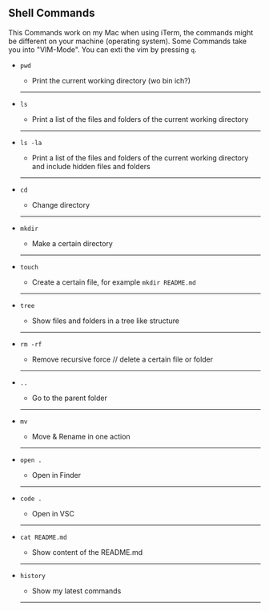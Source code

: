 ## Shell Commands

This Commands work on my Mac when using iTerm, the commands might be different on your machine (operating system).
Some Commands take you into "VIM-Mode". You can exti the vim by pressing `q`.

- `pwd`

  - Print the current working directory (wo bin ich?)

  ***

- `ls`

  - Print a list of the files and folders of the current working directory

  ***

- `ls -la`

  - Print a list of the files and folders of the current working directory and include hidden files and folders

  ***

- `cd`

  - Change directory

  ***

- `mkdir`

  - Make a certain directory

  ***

- `touch`

  - Create a certain file, for example `mkdir README.md`

  ***

- `tree`

  - Show files and folders in a tree like structure

  ***

- `rm -rf`

  - Remove recursive force // delete a certain file or folder

  ***

- `..`

  - Go to the parent folder

  ***

- `mv`

  - Move & Rename in one action

  ***

- `open .`

  - Open in Finder

  ***

- `code .`

  - Open in VSC

  ***

- `cat README.md`

  - Show content of the README.md

  ***

- `history`

  - Show my latest commands

  ***
